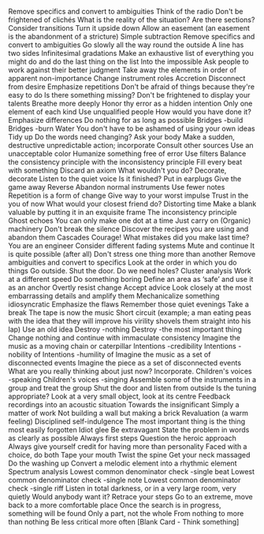 Remove specifics and convert to ambiguities 
Think of the radio
Don't be frightened of clichés
What is the reality of the situation?
Are there sections? Consider transitions
Turn it upside down
Allow an easement (an easement is the abandonment of a stricture)
Simple subtraction
Remove specifics and convert to ambiguities
Go slowly all the way round the outside
A line has two sides 
Infinitesimal gradations
Make an exhaustive list of everything you might do and do the last thing on the list
Into the impossible
Ask people to work against their better judgment
Take away the elements in order of apparent non-importance
Change instrument roles
Accretion
Disconnect from desire
Emphasize repetitions
Don't be afraid of things because they're easy to do Is there something missing?
Don't be frightened to display your talents
Breathe more deeply
Honor thy error as a hidden intention
Only one element of each kind
Use unqualified people
How would you have done it?
Emphasize differences
Do nothing for as long as possible
Bridges -build
Bridges -burn
Water
You don't have to be ashamed of using your own ideas
Tidy up
Do the words need changing?
Ask your body
Make a sudden, destructive unpredictable action; incorporate
Consult other sources
Use an unacceptable color
Humanize something free of error
Use filters 
Balance the consistency principle with the inconsistency principle
Fill every beat with something
Discard an axiom
What wouldn't you do?
Decorate, decorate
Listen to the quiet voice
Is it finished?
Put in earplugs
Give the game away Reverse
Abandon normal instruments
Use fewer notes
Repetition is a form of change
Give way to your worst impulse
Trust in the you of now
What would your closest friend do?
Distorting time
Make a blank valuable by putting it in an exquisite frame
The inconsistency principle
Ghost echoes
You can only make one dot at a time
Just carry on
(Organic) machinery
Don't break the silence
Discover the recipes you are using and abandon them
Cascades
Courage!
What mistakes did you make last time? You are an engineer
Consider different fading systems
Mute and continue
It is quite possible (after all)
Don't stress one thing more than another
Remove ambiguities and convert to specifics
Look at the order in which you do things
Go outside. Shut the door.
Do we need holes?
Cluster analysis Work at a different speed
Do something boring
Define an area as ‘safe’ and use it as an anchor
Overtly resist change
Accept advice
Look closely at the most embarrassing details and amplify them
Mechanicalize something idiosyncratic
Emphasize the flaws
Remember those quiet evenings
Take a break The tape is now the music
Short circuit (example; a man eating peas with the idea that they will improve his virility shovels them straight into his lap)
Use an old idea
Destroy -nothing
Destroy -the most important thing
Change nothing and continue with immaculate consistency
Imagine the music as a moving chain or caterpillar
Intentions -credibility
Intentions -nobility of
Intentions -humility of
Imagine the music as a set of disconnected events
Imagine the piece as a set of disconnected events
What are you really thinking about just now? Incorporate.
Children's voices -speaking
Children's voices -singing
Assemble some of the instruments in a group and treat the group
Shut the door and listen from outside
Is the tuning appropriate?
Look at a very small object, look at its centre
Feedback recordings into an acoustic situation
Towards the insignificant
Simply a matter of work
Not building a wall but making a brick
Revaluation (a warm feeling) Disciplined self-indulgence
The most important thing is the thing most easily forgotten
Idiot glee
Be extravagant
State the problem in words as clearly as possible
Always first steps
Question the heroic approach
Always give yourself credit for having more than personality
Faced with a choice, do both
Tape your mouth Twist the spine
Get your neck massaged
Do the washing up
Convert a melodic element into a rhythmic element
Spectrum analysis
Lowest common denominator check -single beat
Lowest common denominator check -single note
Lowest common denominator check -single riff
Listen in total darkness, or in a very large room, very quietly
Would anybody want it?
Retrace your steps
Go to an extreme, move back to a more comfortable place
Once the search is in progress, something will be found
Only a part, not the whole
From nothing to more than nothing
Be less critical more often
[Blank Card - Think something]
